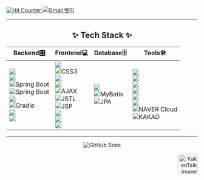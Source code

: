 
<a href="https://hits.seeyoufarm.com">
    <img src="https://hits.seeyoufarm.com/api/count/incr/badge.svg?url=https%3A%2F%2Fgithub.com%2Fjuun-S&count_bg=%2379C83D&title_bg=%23555555&icon=&icon_color=%23E7E7E7&title=hits&edge_flat=false" alt="Hit Counter"/>
</a>

<a href="mailto:jundev.055@gmail.com">
<img src="https://img.shields.io/badge/Gmail-Contact_Me-green?style=flat-square&logo=gmail&logoColor=FFFFFF&labelColor=3A3B3C&color=62F1CD" alt="Gmail 뱃지">
</a>

---

<h2 align="center"> ✨ Tech Stack ✨ </h2>

<div align="center">

| **Backend🎛️**                                                                                                                                                                                                                                                         | **Frontend💻**                                                                                                                                                                                                                                               | **Database🗄️**                                                                                                                                                                 | **Tools🛠️**                                                                                                                                                                                                                                                                 |
|------------------------------------------------------------------------------------------------------------------------------------------------------------------------------------------------------------------------------------------------------------------------|---------------------------------------------------------------------------------------------------------------------------------------------------------------------------------------------------------------------------------------------------------------|---------------------------------------------------------------------------------------------------------------------------------------------------------------------------------|--------------------------------------------------------------------------------------------------------------------------------------------------------------------------------------------------------------------------------------------------------------------------|
| <img src='https://img.shields.io/badge/java-%23ED8B00.svg?style=for-the-badge&logo=openjdk&logoColor=white'/> <br> <img src='https://img.shields.io/badge/spring-%236DB33F.svg?style=for-the-badge&logo=spring&logoColor=white'/> <br> <img src="https://img.shields.io/badge/spring%20boot-%236DB33F.svg?style=for-the-badge&logo=spring-boot&logoColor=white" alt="Spring Boot"> <br> <img src="https://img.shields.io/badge/spring%20security-%236DB33F.svg?style=for-the-badge&logo=springsecurity&logoColor=white" alt="Spring Boot"> <br> <img src='https://img.shields.io/badge/Apache%20Maven-C71A36?style=for-the-badge&logo=Apache%20Maven&logoColor=white'/> <br> <img src="https://img.shields.io/badge/gradle-%2302303a.svg?style=for-the-badge&logo=gradle&logoColor=white" alt="Gradle"> <br> <img src='https://img.shields.io/badge/apache%20tomcat-%23F8DC75.svg?style=for-the-badge&logo=apache-tomcat&logoColor=black'/> <br> <img src='https://img.shields.io/badge/Hibernate-59666C?style=for-the-badge&logo=Hibernate&logoColor=white'/> | <img src='https://img.shields.io/badge/html5-%23E34F26.svg?style=for-the-badge&logo=html5&logoColor=white'/> <br> <img src="https://img.shields.io/badge/css3-%231572B6.svg?style=for-the-badge&logo=css3&logoColor=white" alt="CSS3"> <br> <img src='https://img.shields.io/badge/jquery-%230769AD.svg?style=for-the-badge&logo=jquery&logoColor=white'/> <br> <img src='https://img.shields.io/badge/javascript-%23323330.svg?style=for-the-badge&logo=javascript&logoColor=%23F7DF1E'/> <br> <img src="https://img.shields.io/badge/AJAX-lightgrey?style=for-the-badge&logo=javascript&logoColor=black" alt="AJAX"> <br> <img src="https://img.shields.io/badge/JSTL-lightgrey?style=for-the-badge&logo=java&logoColor=black" alt="JSTL"> <br> <img src='https://img.shields.io/badge/JSP-lightgrey?style=for-the-badge&logo=java&logoColor=black' alt='JSP'/> <br> <img src='https://img.shields.io/badge/react-%2320232a.svg?style=for-the-badge&logo=react&logoColor=%2361DAFB'/> <br> <img src='https://img.shields.io/badge/axios-%2320232a.svg?style=for-the-badge&logo=axios&logoColor=%2361DAFB'/> <br> <img src='https://img.shields.io/badge/NPM-%23CB3837.svg?style=for-the-badge&logo=npm&logoColor=white'/> | <img src="https://img.shields.io/badge/mysql-4479A1.svg?style=for-the-badge&logo=mysql&logoColor=white"/> <br> <img src='https://img.shields.io/badge/mybatis-%23c3002f.svg?style=for-the-badge&logo=mybatis&logoColor=white' alt='MyBatis'/> <br> <img src='https://img.shields.io/badge/JPA-blue?style=for-the-badge&logo=java&logoColor=white' alt='JPA'/> | <img src='https://img.shields.io/badge/IntelliJIDEA-000000.svg?style=for-the-badge&logo=intellij-idea&logoColor=white'/> <br> <img src='https://img.shields.io/badge/Eclipse-FE7A16.svg?style=for-the-badge&logo=Eclipse&logoColor=white'/> <br> <img src='https://img.shields.io/badge/Visual%20Studio%20Code-0078d7.svg?style=for-the-badge&logo=visual-studio-code&logoColor=white'/> <br> <img src='https://img.shields.io/badge/Notion-%23000000.svg?style=for-the-badge&logo=notion&logoColor=white'/> <br> <img src='https://img.shields.io/badge/Postman-FF6C37?style=for-the-badge&logo=postman&logoColor=white'/> <br> <img src='https://img.shields.io/badge/github-%23121011.svg?style=for-the-badge&logo=github&logoColor=white'/> <br> <img src="https://img.shields.io/badge/NAVER%20Cloud-%2303C75A.svg?style=for-the-badge&logo=naver&logoColor=white" alt="NAVER Cloud"> <br> <img src="https://img.shields.io/badge/KAKAO%20MAP%20API-%23FEE500.svg?style=for-the-badge&logo=kakao&logoColor=black" alt="KAKAO"> |

</div>

---

<div align="center">
  <picture>
    <source
      srcset="https://github-readme-stats.vercel.app/api?username=juun-S&rank_icon=github&hide_border=true&theme=slateorange"
      media="(prefers-color-scheme: dark)"
    />
    <source
      srcset="https://github-readme-stats.vercel.app/api?username=juun-S&show_icons=true"
      media="(prefers-color-scheme: light), (prefers-color-scheme: no-preference)"
    />
    <img src="https://github-readme-stats.vercel.app/api?username=juun-S&show_icons=true" alt="GitHub Stats" />
  </picture>
</div>
<br>
<!-- <div align="center">
  <img src="https://github-readme-stats.vercel.app/api/top-langs/?username=juun-S&langs_count=20&layout=donut&theme=gruvbox" alt="Top Languages" />
</div> -->

<div align="right">
  <img src="https://github.com/user-attachments/assets/154b337e-40ef-487f-8840-ec2997203d89" alt="KakaoTalk Image" width="50px" height="50px">
</div>

